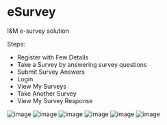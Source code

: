 # eSurvey
I&amp;M e-survey solution

Steps:
- Register with Few Details
- Take a Survey by answering survey questions
- Submit Survey Answers
- Login
- View My Surveys
- Take Another Survey
- View My Survey Response

![image](http://35.235.64.188/images/one.png)
![image](http://35.235.64.188/images/two.png)
![image](http://35.235.64.188/images/five.png)
![image](http://35.235.64.188/images/six.png)
![image](http://35.235.64.188/images/seven.png)
![image](http://35.235.64.188/images/nine.png)
